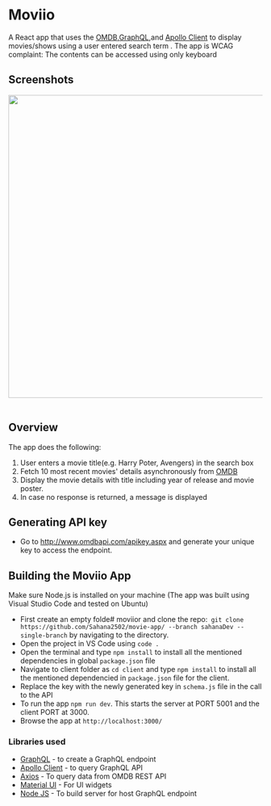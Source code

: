 # Moviio

A React app that uses the [OMDB](http://www.omdbapi.com/),[GraphQL](https://graphql.org/),and [Apollo Client](https://www.apollographql.com/docs/react/) to display movies/shows using a user entered search term .
The app is WCAG complaint: The contents can be accessed using only keyboard

## Screenshots

<p float="left">
  <img src="https://user-images.githubusercontent.com/89879294/149012819-ab7d6ff2-05bd-4dc5-8116-d3e2d727e127.png" width="1000" height="600"/> 
  &nbsp &nbsp &nbsp &nbsp
</p>


## Overview

The app does the following:
1. User enters a movie title(e.g. Harry Poter, Avengers) in the search box
2. Fetch 10 most recent movies' details asynchronously from [OMDB](http://www.omdbapi.com/)
3. Display the movie details with title including year of release and movie poster.
4. In case no response is returned, a message is displayed

## Generating API key 
* Go to http://www.omdbapi.com/apikey.aspx and generate your unique key to access the endpoint.

## Building the Moviio App
Make sure Node.js is installed on your machine
(The app was built using Visual Studio Code and tested on Ubuntu)
* First create an empty folde# moviior and clone the repo:` git clone https://github.com/Sahana2502/movie-app/ --branch sahanaDev --single-branch` by navigating to the directory.
* Open the project in VS Code using `code .`
* Open the terminal and type `npm install` to install all the mentioned dependencies in global `package.json` file
* Navigate to client folder as `cd client` and type `npm install` to install all the mentioned dependencied in `package.json` file for the client.
* Replace the key with the newly generated key in `schema.js` file in the call to the API
* To run the app `npm run dev`. This starts the server at PORT 5001 and the client PORT at 3000.
* Browse the app at `http://localhost:3000/`

### Libraries used

* [GraphQL](https://graphql.org/) - to create a GraphQL endpoint
* [Apollo Client](https://www.apollographql.com/docs/react/) - to query GraphQL API
* [Axios](https://www.npmjs.com/package/axios) - To query data from OMDB REST API
* [Material UI](https://www.npmjs.com/package/@material-ui/core) - For UI widgets
* [Node JS](https://nodejs.org/en/) - To build server for host GraphQL endpoint


